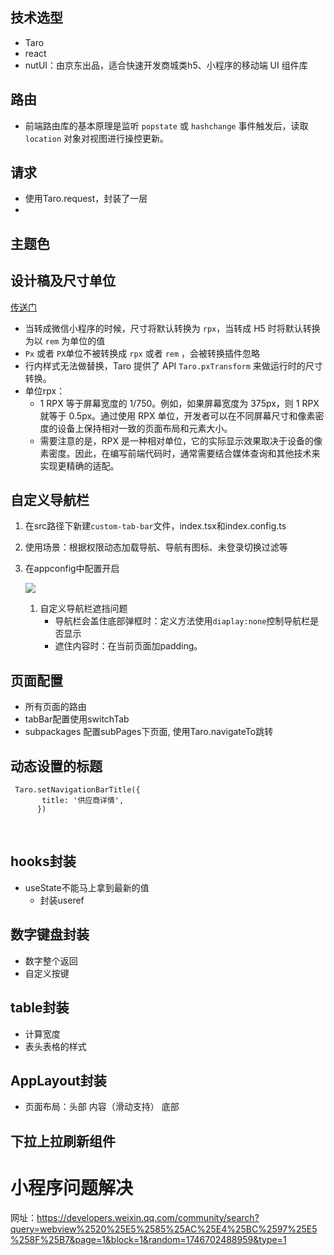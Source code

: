 ## 技术选型

- Taro
- react
- nutUI：由京东出品，适合快速开发商城类h5、小程序的移动端 UI 组件库

## 路由

- 前端路由库的基本原理是监听 `popstate` 或 `hashchange` 事件触发后，读取 `location` 对象对视图进行操控更新。

## 请求

- 使用Taro.request，封装了一层
- 

## 主题色



## 设计稿及尺寸单位

[传送门](https://taro-docs.jd.com/docs/size)

- 当转成微信小程序的时候，尺寸将默认转换为 `rpx`，当转成 H5 时将默认转换为以 `rem` 为单位的值
- `Px` 或者 `PX`单位不被转换成 `rpx` 或者 `rem` ，会被转换插件忽略
- 行内样式无法做替换，Taro 提供了 API `Taro.pxTransform` 来做运行时的尺寸转换。
- 单位rpx：
  - 1 RPX 等于屏幕宽度的 1/750。例如，如果屏幕宽度为 375px，则 1 RPX 就等于 0.5px。通过使用 RPX 单位，开发者可以在不同屏幕尺寸和像素密度的设备上保持相对一致的页面布局和元素大小。
  - 需要注意的是，RPX 是一种相对单位，它的实际显示效果取决于设备的像素密度。因此，在编写前端代码时，通常需要结合媒体查询和其他技术来实现更精确的适配。

## 自定义导航栏

1. 在src路径下新建`custom-tab-bar`文件，index.tsx和index.config.ts

2. 使用场景：根据权限动态加载导航、导航有图标、未登录切换过滤等

3. 在appconfig中配置开启

   ![](https://raw.githubusercontent.com/Minyym/figure-bed/master/img/202308161534420.png)

   

   1. 自定义导航栏遮挡问题
      - 导航栏会盖住底部弹框时：定义方法使用`diaplay:none`控制导航栏是否显示
      - 遮住内容时：在当前页面加padding。

## 页面配置

- 所有页面的路由
- tabBar配置使用switchTab
- subpackages 配置subPages下页面, 使用Taro.navigateTo跳转

##  动态设置的标题

```TS
 Taro.setNavigationBarTitle({
       title: '供应商详情',
      })
```

​     

## hooks封装

- useState不能马上拿到最新的值
  - 封装useref



## 数字键盘封装

- 数字整个返回
- 自定义按键



## table封装

- 计算宽度
- 表头表格的样式



## AppLayout封装

- 页面布局：头部 内容（滑动支持） 底部

## 下拉上拉刷新组件





# 小程序问题解决

网址：https://developers.weixin.qq.com/community/search?query=webview%2520%25E5%2585%25AC%25E4%25BC%2597%25E5%258F%25B7&page=1&block=1&random=1746702488959&type=1









